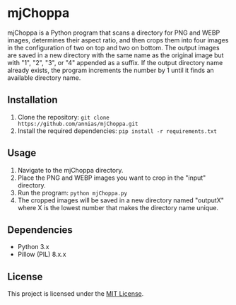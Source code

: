 # mjChoppa

mjChoppa is a Python program that scans a directory for PNG and WEBP images, determines their aspect ratio, and then crops them into four images in the configuration of two on top and two on bottom. The output images are saved in a new directory with the same name as the original image but with "1", "2", "3", or "4" appended as a suffix. If the output directory name already exists, the program increments the number by 1 until it finds an available directory name.

## Installation

1. Clone the repository: `git clone https://github.com/annias/mjChoppa.git`
2. Install the required dependencies: `pip install -r requirements.txt`

## Usage

1. Navigate to the mjChoppa directory.
2. Place the PNG and WEBP images you want to crop in the "input" directory.
3. Run the program: `python mjChoppa.py`
4. The cropped images will be saved in a new directory named "outputX" where X is the lowest number that makes the directory name unique.

## Dependencies

- Python 3.x
- Pillow (PIL) 8.x.x

## License

This project is licensed under the [MIT License](https://opensource.org/licenses/MIT).